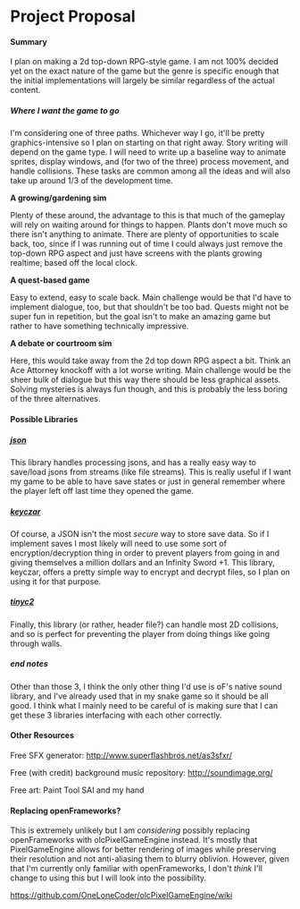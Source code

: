 # Project Proposal

#### Summary

I plan on making a 2d top-down RPG-style game. I am not 100% decided yet on the exact nature of the game but the genre is specific enough that the initial implementations will largely be similar regardless of the actual content. 

##### Where I want the game to go

I'm considering one of three paths. Whichever way I go, it'll be pretty graphics-intensive so I plan on starting on that right away. Story writing will depend on the game type. I will need to write up a baseline way to animate sprites, display windows, and (for two of the three) process movement, and handle collisions. These tasks are common among all the ideas and will also take up around 1/3 of the development time.

**A growing/gardening sim**

Plenty of these around, the advantage to this is that much of the gameplay will rely on waiting around for things to happen. Plants don't move much so there isn't anything to animate. There are plenty of opportunities to scale back, too, since if I was running out of time I could always just remove the top-down RPG aspect and just have screens with the plants growing realtime, based off the local clock.

**A quest-based game**

Easy to extend, easy to scale back. Main challenge would be that I'd have to implement dialogue, too, but that shouldn't be too bad. Quests might not be super fun in repetition, but the goal isn't to make an amazing game but rather to have something technically impressive.

**A debate or courtroom sim**

Here, this would take away from the 2d top down RPG aspect a bit. Think an Ace Attorney knockoff with a lot worse writing. Main challenge would be the sheer bulk of dialogue but this way there should be less graphical assets. Solving mysteries is always fun though, and this is probably the less boring of the three alternatives.

#### Possible Libraries

##### [json](https://github.com/nlohmann/json)

This library handles processing jsons, and has a really easy way to save/load jsons from streams (like file streams). This is really useful if I want my game to be able to have save states or just in general remember where the player left off last time they opened the game.

##### [keyczar](https://github.com/google/keyczar)

Of course, a JSON isn't the most *secure* way to store save data. So if I implement saves I most likely will need to use some sort of encryption/decryption thing in order to prevent players from going in and giving themselves a million dollars and an Infinity Sword +1. This library, keyczar, offers a pretty simple way to encrypt and decrypt files, so I plan on using it for that purpose.

##### [tinyc2](https://github.com/RandyGaul/cute_headers)

Finally, this library (or rather, header file?) can handle most 2D collisions, and so is perfect for preventing the player from doing things like going through walls.

##### end notes

Other than those 3, I think the only other thing I'd use is oF's native sound library, and I've already used that in my snake game so it should be all good. I think what I mainly need to be careful of is making sure that I can get these 3 libraries interfacing with each other correctly.

#### Other Resources

Free SFX generator: http://www.superflashbros.net/as3sfxr/

Free (with credit) background music repository: http://soundimage.org/

Free art: Paint Tool SAI and my hand

#### Replacing openFrameworks?

This is extremely unlikely but I am *considering* possibly replacing openFrameworks with olcPixelGameEngine instead. It's mostly that PixelGameEngine allows for better rendering of images while preserving their resolution and not anti-aliasing them to blurry oblivion. However, given that I'm currently only familiar with openFrameworks, I don't *think* I'll change to using this but I will look into the possibility.

https://github.com/OneLoneCoder/olcPixelGameEngine/wiki
